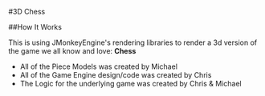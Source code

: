 #3D Chess

##How It Works

This is using JMonkeyEngine's rendering libraries to render a 3d version of the game we all know and love: __Chess__

* All of the Piece Models was created by Michael
* All of the Game Engine design/code was created by Chris
* The Logic for the underlying game was created by Chris & Michael
